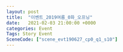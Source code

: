 ```yaml
---
layout: post
title:  "이벤트_2019여름_0화_오프닝"
date:   2021-02-03 21:00:00 +0000
categories: Event
Tags: Story Event
SceneCode: ["scene_evt190627_cp0_q1_s10"]
---
```

